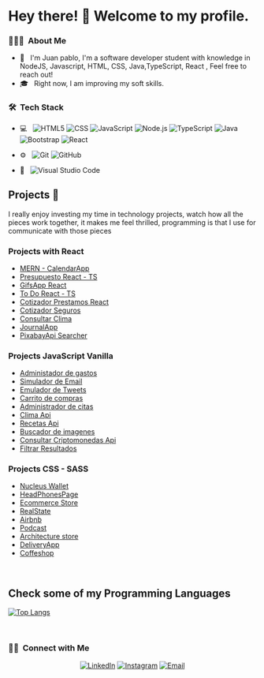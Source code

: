 # Hey there! 🤝 Welcome to my profile.



<h3> 👨🏻‍💻 &nbsp;About Me </h3>

- 🤔 &nbsp; I'm Juan pablo,  I'm a software developer student with knowledge in NodeJS, Javascript, HTML, CSS, Java,TypeScript, React , Feel free to reach out!
- 🎓 &nbsp; Right now, I am improving my soft skills.

<h3> 🛠 &nbsp;Tech Stack</h3>

- 💻 &nbsp;
  ![HTML5](https://img.shields.io/badge/HTML5-E34F26?style=for-the-badge&logo=html5&logoColor=white)
  ![CSS](https://img.shields.io/badge/CSS3-1572B6?style=for-the-badge&logo=css3&logoColor=white)
  ![JavaScript](https://img.shields.io/badge/JavaScript-323330?style=for-the-badge&logo=javascript&logoColor=F7DF1E)
  ![Node.js](https://img.shields.io/badge/Node.js-339933?style=for-the-badge&logo=nodedotjs&logoColor=white)
  ![TypeScript](https://img.shields.io/badge/TypeScript-007ACC?style=for-the-badge&logo=typescript&logoColor=white)
  ![Java](https://img.shields.io/badge/Java-ED8B00?style=for-the-badge&logo=java&logoColor=white)
  ![Bootstrap](https://img.shields.io/badge/Bootstrap-563D7C?style=for-the-badge&logo=bootstrap&logoColor=white)
  ![React](https://img.shields.io/badge/React-20232A?style=for-the-badge&logo=react&logoColor=61DAFB)
  
  
- ⚙️ &nbsp;
  ![Git](https://img.shields.io/badge/GIT-E44C30?style=for-the-badge&logo=git&logoColor=white)
  ![GitHub](https://img.shields.io/badge/GitHub-100000?style=for-the-badge&logo=github&logoColor=white)
- 🔧 &nbsp;
  ![Visual Studio Code](https://img.shields.io/badge/Visual_Studio_Code-0078D4?style=for-the-badge&logo=visual%20studio%20code&logoColor=white)
  
## Projects 🚂
I really enjoy investing my time in technology projects, watch how all the pieces work together, it makes me feel thrilled, programming is that I use for communicate with those pieces

### Projects with React
- [MERN - CalendarApp](https://github.com/jutaga/CalendarApp)
- [Presupuesto React - TS](https://github.com/jutaga/PresupuestoReact)
- [GifsApp React](https://github.com/jutaga/gifsApp-React)
- [To Do React - TS ](https://github.com/jutaga/PendientesAdm)
- [Cotizador Prestamos React](https://github.com/jutaga/ReactJS-Cotizador-Prestamos)
- [Cotizador Seguros](https://github.com/jutaga/CotizadorReact)
- [Consultar Clima](https://github.com/jutaga/ClimaAppReact)
- [JournalApp](https://github.com/jutaga/JournalApp)
- [PixabayApi Searcher](https://github.com/jutaga/ImagenesReact)

### Projects JavaScript Vanilla
- [Administador de gastos](https://github.com/jutaga/Gastos)
- [Simulador de Email](https://github.com/jutaga/EnviarEmail)
- [Emulador de Tweets](https://github.com/jutaga/Tweets)
- [Carrito de compras](https://github.com/jutaga/Carrito-LS)
- [Administrador de citas](https://github.com/jutaga/AdministradorCitas)
- [Clima Api](https://github.com/jutaga/ConsultarClimaAPI/)
- [Recetas Api](https://github.com/jutaga/RecetasAPI/)
- [Buscador de imagenes](https://github.com/jutaga/ImagenesAPI)
- [Consultar Criptomonedas Api](https://github.com/jutaga/CriptoMonedas-API)
- [Filtrar Resultados](https://github.com/jutaga/Buscador)

### Projects CSS - SASS
- [Nucleus Wallet](https://github.com/jutaga/Nucleus-eWallet)
- [HeadPhonesPage](https://github.com/jutaga/Audifonos)
- [Ecommerce Store](https://github.com/jutaga/EcommerseCSS-HTML)
- [RealState](https://github.com/jutaga/RealState)
- [Airbnb](https://github.com/jutaga/sass-airbnb)
- [Podcast](https://github.com/jutaga/PodCast)
- [Architecture store](https://github.com/jutaga/Arquitectura)
- [DeliveryApp](https://github.com/jutaga/AppDelivery-SASS)
- [Coffeshop](https://github.com/jutaga/Cafeteria)

<br/>

## Check some of my Programming Languages
[![Top Langs](https://github-readme-stats.vercel.app/api/top-langs/?username=jutaga&layout=compact&theme=slateorange )](https://github.com/anuraghazra/github-readme-stats)


<br/>

<h3> 🤝🏻 &nbsp;Connect with Me </h3>

<p align="center">
<a href="https://www.linkedin.com/in/juan-pablo-tabares-gallego-8ba1b5141/"><img alt="LinkedIn" src="https://img.shields.io/badge/LinkedIn-Juan%20Pablo%20Tabares-blue?style=flat-square&logo=linkedin"></a>
<a href="https://www.instagram.com/jpablot96/"><img alt="Instagram" src="https://img.shields.io/badge/Instagram-@jpablot96-blue?style=flat-square&logo=instagram"></a>
<a href="mailto:juancho9615@hotmail.com"><img alt="Email" src="https://img.shields.io/badge/Email-juancho9615@hotmail.com-blue?style=flat-square&logo=gmail"></a>
</p>


